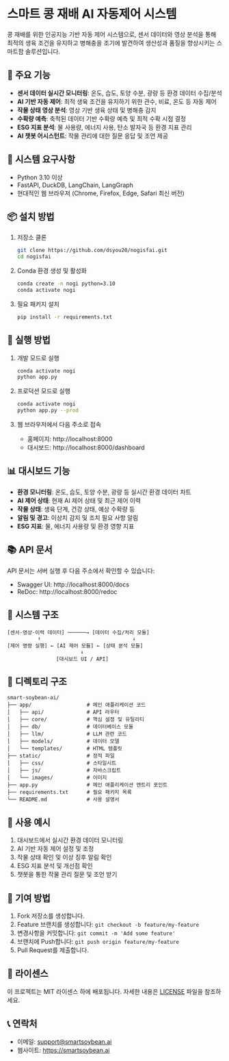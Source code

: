 # 스마트 콩 재배 AI 자동제어 시스템

콩 재배를 위한 인공지능 기반 자동 제어 시스템으로, 센서 데이터와 영상 분석을 통해 최적의 생육 조건을 유지하고 병해충을 조기에 발견하여 생산성과 품질을 향상시키는 스마트팜 솔루션입니다.

## 🌱 주요 기능

- **센서 데이터 실시간 모니터링**: 온도, 습도, 토양 수분, 광량 등 환경 데이터 수집/분석
- **AI 기반 자동 제어**: 최적 생육 조건을 유지하기 위한 관수, 비료, 온도 등 자동 제어
- **작물 상태 영상 분석**: 영상 기반 생육 상태 및 병해충 감지
- **수확량 예측**: 축적된 데이터 기반 수확량 예측 및 최적 수확 시점 결정
- **ESG 지표 분석**: 물 사용량, 에너지 사용, 탄소 발자국 등 환경 지표 관리
- **AI 챗봇 어시스턴트**: 작물 관리에 대한 질문 응답 및 조언 제공

## 🔧 시스템 요구사항

- Python 3.10 이상
- FastAPI, DuckDB, LangChain, LangGraph
- 현대적인 웹 브라우저 (Chrome, Firefox, Edge, Safari 최신 버전)

## 📦 설치 방법

1. 저장소 클론
    ```bash
    git clone https://github.com/dsyou20/nogisfai.git
    cd nogisfai
    ```

2. Conda 환경 생성 및 활성화
    ```bash
    conda create -n nogi python=3.10
    conda activate nogi
    ```

3. 필요 패키지 설치
    ```bash
    pip install -r requirements.txt
    ```

## 🚀 실행 방법

1. 개발 모드로 실행
    ```bash
    conda activate nogi
    python app.py
    ```

2. 프로덕션 모드로 실행
    ```bash
    conda activate nogi
    python app.py --prod
    ```

3. 웹 브라우저에서 다음 주소로 접속
    - 홈페이지: http://localhost:8000
    - 대시보드: http://localhost:8000/dashboard

## 📊 대시보드 기능

- **환경 모니터링**: 온도, 습도, 토양 수분, 광량 등 실시간 환경 데이터 차트
- **AI 제어 상태**: 현재 AI 제어 상태 및 최근 제어 이력
- **작물 상태**: 생육 단계, 건강 상태, 예상 수확량 등
- **알림 및 경고**: 이상치 감지 및 조치 필요 사항 알림
- **ESG 지표**: 물, 에너지 사용량 및 환경 영향 지표

## 📚 API 문서

API 문서는 서버 실행 후 다음 주소에서 확인할 수 있습니다:
- Swagger UI: http://localhost:8000/docs
- ReDoc: http://localhost:8000/redoc

## 🧩 시스템 구조

```
[센서·영상·이력 데이터] ──────→ [데이터 수집/처리 모듈]
          ↑                              ↓
[제어 명령 실행] ← [AI 제어 모듈] ← [상태 분석 모듈]
                        ↓
                [대시보드 UI / API]
```

## 📁 디렉토리 구조

```
smart-soybean-ai/
├── app/                  # 메인 애플리케이션 코드
│   ├── api/              # API 라우터
│   ├── core/             # 핵심 설정 및 유틸리티
│   ├── db/               # 데이터베이스 모듈
│   ├── llm/              # LLM 관련 코드
│   ├── models/           # 데이터 모델
│   └── templates/        # HTML 템플릿
├── static/               # 정적 파일
│   ├── css/              # 스타일시트
│   ├── js/               # 자바스크립트
│   └── images/           # 이미지
├── app.py                # 메인 애플리케이션 엔트리 포인트
├── requirements.txt      # 필요 패키지 목록
└── README.md             # 사용 설명서
```

## 📝 사용 예시

1. 대시보드에서 실시간 환경 데이터 모니터링
2. AI 기반 자동 제어 설정 및 조정
3. 작물 상태 확인 및 이상 징후 알림 확인
4. ESG 지표 분석 및 개선점 확인
5. 챗봇을 통한 작물 관리 질문 및 조언 받기

## 🤝 기여 방법

1. Fork 저장소를 생성합니다.
2. Feature 브랜치를 생성합니다: `git checkout -b feature/my-feature`
3. 변경사항을 커밋합니다: `git commit -m 'Add some feature'`
4. 브랜치에 Push합니다: `git push origin feature/my-feature`
5. Pull Request를 제출합니다.

## 📄 라이센스

이 프로젝트는 MIT 라이센스 하에 배포됩니다. 자세한 내용은 [LICENSE](LICENSE) 파일을 참조하세요.

## 📞 연락처

- 이메일: support@smartsoybean.ai
- 웹사이트: https://smartsoybean.ai
